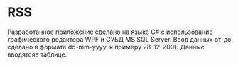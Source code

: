 # RSS
Разработанное приложение сделано на языке C# с использование графического редактора WPF и СУБД MS SQL Server.
Ввод данных от-до сделано в формате dd-mm-yyyy, к примеру 28-12-2001. Данные вводятсяв таблице.

